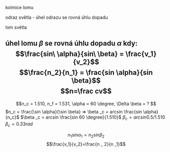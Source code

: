 kolmice lomu

odraz světla - úhel odrazu se rovná úhlu dopadu


lom světla

úhel lomu $\beta$ se rovná úhlu dopadu $\alpha$ kdy: $$\frac{sin\ \alpha}{sin\ \beta} = \frac{v_1}{v_2}$$
$$\frac{n_2}{n_1} = \frac{sin \alpha}{sin \beta}$$$$n=\frac cv$$
---

$$n_c = 1.510, n_f = 1.531, \alpha = 60 \degree, \Delta \beta = ? $$
$n_c = \frac{\sin \alpha}{\sin \beta} => \beta _c = arcsin \frac{sin \alpha}{n_c}$
$\beta _c = arcsin \frac{sin 60 \degree}{1.510}$
$\beta _c = arcsin 0.5/1.510$
$\beta _c = 0.33rad$

$$n_1 sin \alpha _1 = n_2 sin \beta _2$$
$$\frac{v_1}{v_2}=\frac{n _ 2}{n _1}$$

